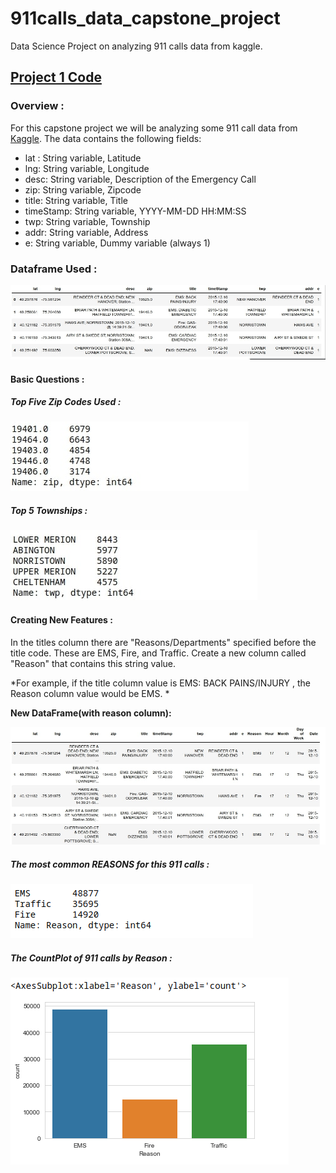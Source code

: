 # 911calls_data_capstone_project
Data Science Project on analyzing 911 calls data from kaggle.

## [Project 1 Code](https://github.com/TatyaVichu/911calls_data_capstone_project/blob/main/01-911%20Calls%20Data%20Capstone%20Project.ipynb)

### Overview :  

For this capstone project we will be analyzing some 911 call data from [Kaggle](https://www.kaggle.com/). The data contains the following fields:

<ul>
<li>lat : String variable, Latitude</li>
<li>lng: String variable, Longitude</li>
<li>desc: String variable, Description of the Emergency Call</li>
<li>zip: String variable, Zipcode</li>
<li>title: String variable, Title</li>
<li>timeStamp: String variable, YYYY-MM-DD HH:MM:SS</li>
<li>twp: String variable, Township</li>
<li>addr: String variable, Address</li>
<li>e: String variable, Dummy variable (always 1)</li>
</ul>

### Dataframe Used : 

![](Images/2022-09-05_07-54.jpg)

#### Basic Questions :

##### Top Five Zip Codes Used : 

![](Images/5%20Zip.jpg)

##### Top 5 Townships : 

![](Images/5%20Townships.jpg)

#### Creating New Features :

In the titles column there are "Reasons/Departments" specified before the title code. These are EMS, Fire, and Traffic. Create a new column called "Reason" that contains this string value.

*For example, if the title column value is EMS: BACK PAINS/INJURY , the Reason column value would be EMS. *

<b>New DataFrame(with reason column):</b>

![](Images/Reason%20DF.jpg)

##### The most common REASONS for this 911 calls : 

![](Images/CommonReason.png)

##### The CountPlot of 911 calls by Reason :

![](Images/countplotreason.png)
